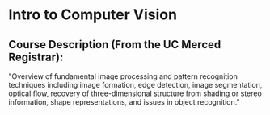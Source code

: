 # Intro to Computer Vision
## Course Description (From the UC Merced Registrar):
"Overview of fundamental image processing and pattern recognition techniques including image formation, edge detection, image segmentation, optical flow, recovery of three-dimensional structure from shading or stereo information, shape representations, and issues in object recognition."
